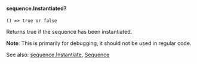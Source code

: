 #### sequence.Instantiated?

``` suneido
() => true or false
```

Returns true if the sequence has been instantiated.

**Note**: This is primarily for debugging, it should not be used in regular code.

See also: [sequence.Instantiate](<sequence.Instantiate.md>), [Sequence](<../../Basic Data Types/Sequence.md>)
